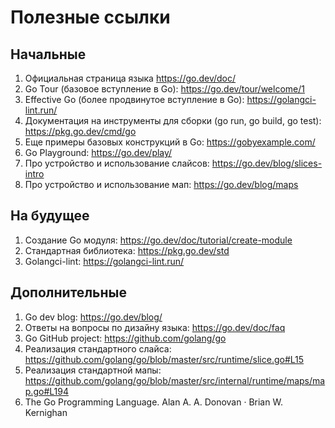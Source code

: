 # Полезные ссылки

## Начальные
1. Официальная страница языка https://go.dev/doc/ 
1. Go Tour (базовое вступление в Go): https://go.dev/tour/welcome/1
1. Effective Go (более продвинутое вступление в Go): https://golangci-lint.run/
1. Документация на инструменты для сборки (go run, go build, go test): https://pkg.go.dev/cmd/go
1. Еще примеры базовых конструкций в Go: https://gobyexample.com/
1. Go Playground: https://go.dev/play/ 
1. Про устройство и использование слайсов: https://go.dev/blog/slices-intro
1. Про устройство и использование мап: https://go.dev/blog/maps

## На будущее

1. Создание Go модуля: https://go.dev/doc/tutorial/create-module
1. Стандартная библиотека: https://pkg.go.dev/std
1. Golangci-lint: https://golangci-lint.run/ 

## Дополнительные
1. Go dev blog: https://go.dev/blog/ 
1. Ответы на вопросы по дизайну языка: https://go.dev/doc/faq 
1. Go GitHub project: https://github.com/golang/go 
1. Реализация стандартного слайса: https://github.com/golang/go/blob/master/src/runtime/slice.go#L15
1. Реализация стандартной мапы: https://github.com/golang/go/blob/master/src/internal/runtime/maps/map.go#L194
1. The Go Programming Language. Alan A. A. Donovan · Brian W. Kernighan
